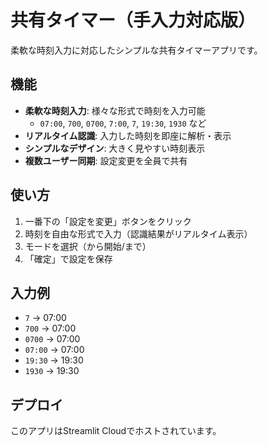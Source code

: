 # 共有タイマー（手入力対応版）

柔軟な時刻入力に対応したシンプルな共有タイマーアプリです。

## 機能
- **柔軟な時刻入力**: 様々な形式で時刻を入力可能
  - `07:00`, `700`, `0700`, `7:00`, `7`, `19:30`, `1930` など
- **リアルタイム認識**: 入力した時刻を即座に解析・表示
- **シンプルなデザイン**: 大きく見やすい時刻表示
- **複数ユーザー同期**: 設定変更を全員で共有

## 使い方
1. 一番下の「設定を変更」ボタンをクリック
2. 時刻を自由な形式で入力（認識結果がリアルタイム表示）
3. モードを選択（から開始/まで）
4. 「確定」で設定を保存

## 入力例
- `7` → 07:00
- `700` → 07:00  
- `0700` → 07:00
- `07:00` → 07:00
- `19:30` → 19:30
- `1930` → 19:30

## デプロイ
このアプリはStreamlit Cloudでホストされています。
